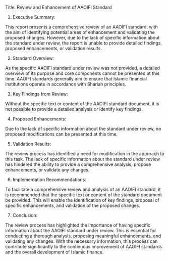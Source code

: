 Title: Review and Enhancement of AAOIFI Standard

1. Executive Summary:

This report presents a comprehensive review of an AAOIFI standard, with the aim of identifying potential areas of enhancement and validating the proposed changes. However, due to the lack of specific information about the standard under review, the report is unable to provide detailed findings, proposed enhancements, or validation results.

2. Standard Overview:

As the specific AAOIFI standard under review was not provided, a detailed overview of its purpose and core components cannot be presented at this time. AAOIFI standards generally aim to ensure that Islamic financial institutions operate in accordance with Shariah principles.

3. Key Findings from Review:

Without the specific text or content of the AAOIFI standard document, it is not possible to provide a detailed analysis or identify key findings.

4. Proposed Enhancements:

Due to the lack of specific information about the standard under review, no proposed modifications can be presented at this time.

5. Validation Results:

The review process has identified a need for modification in the approach to this task. The lack of specific information about the standard under review has hindered the ability to provide a comprehensive analysis, propose enhancements, or validate any changes.

6. Implementation Recommendations:

To facilitate a comprehensive review and analysis of an AAOIFI standard, it is recommended that the specific text or content of the standard document be provided. This will enable the identification of key findings, proposal of specific enhancements, and validation of the proposed changes.

7. Conclusion:

The review process has highlighted the importance of having specific information about the AAOIFI standard under review. This is essential for conducting a thorough analysis, proposing meaningful enhancements, and validating any changes. With the necessary information, this process can contribute significantly to the continuous improvement of AAOIFI standards and the overall development of Islamic finance.